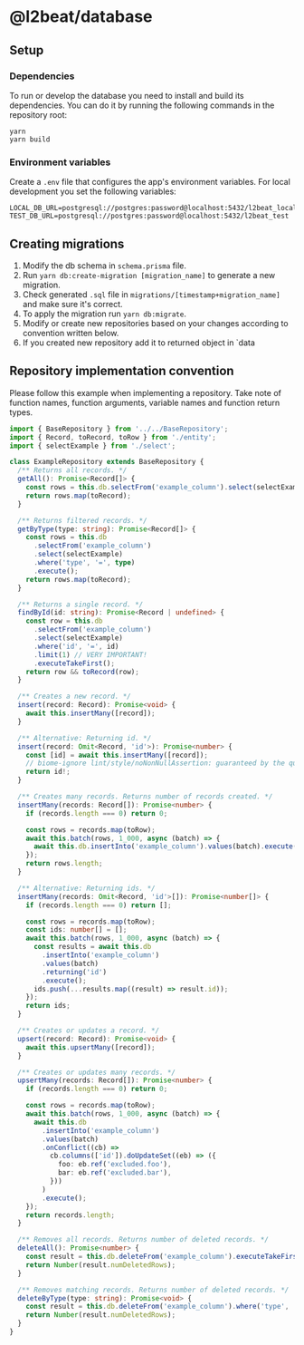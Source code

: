 # @l2beat/database

## Setup

### Dependencies

To run or develop the database you need to install and build its dependencies. You can do it by
running the following commands in the repository root:

```
yarn
yarn build
```

### Environment variables

Create a `.env` file that configures the app's environment variables. For local development you set
the following variables:

```
LOCAL_DB_URL=postgresql://postgres:password@localhost:5432/l2beat_local
TEST_DB_URL=postgresql://postgres:password@localhost:5432/l2beat_test
```

## Creating migrations

1. Modify the db schema in `schema.prisma` file.
2. Run `yarn db:create-migration [migration_name]` to generate a new migration.
3. Check generated `.sql` file in `migrations/[timestamp+migration_name]` and make sure it's
   correct.
4. To apply the migration run `yarn db:migrate`.
5. Modify or create new repositories based on your changes according to convention written below.
6. If you created new repository add it to returned object in `data

## Repository implementation convention

Please follow this example when implementing a repository. Take note of function names, function
arguments, variable names and function return types.

```typescript
import { BaseRepository } from '../../BaseRepository';
import { Record, toRecord, toRow } from './entity';
import { selectExample } from './select';

class ExampleRepository extends BaseRepository {
  /** Returns all records. */
  getAll(): Promise<Record[]> {
    const rows = this.db.selectFrom('example_column').select(selectExample).execute();
    return rows.map(toRecord);
  }

  /** Returns filtered records. */
  getByType(type: string): Promise<Record[]> {
    const rows = this.db
      .selectFrom('example_column')
      .select(selectExample)
      .where('type', '=', type)
      .execute();
    return rows.map(toRecord);
  }

  /** Returns a single record. */
  findById(id: string): Promise<Record | undefined> {
    const row = this.db
      .selectFrom('example_column')
      .select(selectExample)
      .where('id', '=', id)
      .limit(1) // VERY IMPORTANT!
      .executeTakeFirst();
    return row && toRecord(row);
  }

  /** Creates a new record. */
  insert(record: Record): Promise<void> {
    await this.insertMany([record]);
  }

  /** Alternative: Returning id. */
  insert(record: Omit<Record, 'id'>): Promise<number> {
    const [id] = await this.insertMany([record]);
    // biome-ignore lint/style/noNonNullAssertion: guaranteed by the query
    return id!;
  }

  /** Creates many records. Returns number of records created. */
  insertMany(records: Record[]): Promise<number> {
    if (records.length === 0) return 0;

    const rows = records.map(toRow);
    await this.batch(rows, 1_000, async (batch) => {
      await this.db.insertInto('example_column').values(batch).execute();
    });
    return rows.length;
  }

  /** Alternative: Returning ids. */
  insertMany(records: Omit<Record, 'id'>[]): Promise<number[]> {
    if (records.length === 0) return [];

    const rows = records.map(toRow);
    const ids: number[] = [];
    await this.batch(rows, 1_000, async (batch) => {
      const results = await this.db
        .insertInto('example_column')
        .values(batch)
        .returning('id')
        .execute();
      ids.push(...results.map((result) => result.id));
    });
    return ids;
  }

  /** Creates or updates a record. */
  upsert(record: Record): Promise<void> {
    await this.upsertMany([record]);
  }

  /** Creates or updates many records. */
  upsertMany(records: Record[]): Promise<number> {
    if (records.length === 0) return 0;

    const rows = records.map(toRow);
    await this.batch(rows, 1_000, async (batch) => {
      await this.db
        .insertInto('example_column')
        .values(batch)
        .onConflict((cb) =>
          cb.columns(['id']).doUpdateSet((eb) => ({
            foo: eb.ref('excluded.foo'),
            bar: eb.ref('excluded.bar'),
          }))
        )
        .execute();
    });
    return records.length;
  }

  /** Removes all records. Returns number of deleted records. */
  deleteAll(): Promise<number> {
    const result = this.db.deleteFrom('example_column').executeTakeFirst();
    return Number(result.numDeletedRows);
  }

  /** Removes matching records. Returns number of deleted records. */
  deleteByType(type: string): Promise<void> {
    const result = this.db.deleteFrom('example_column').where('type', '=', type).executeTakeFirst();
    return Number(result.numDeletedRows);
  }
}
```
